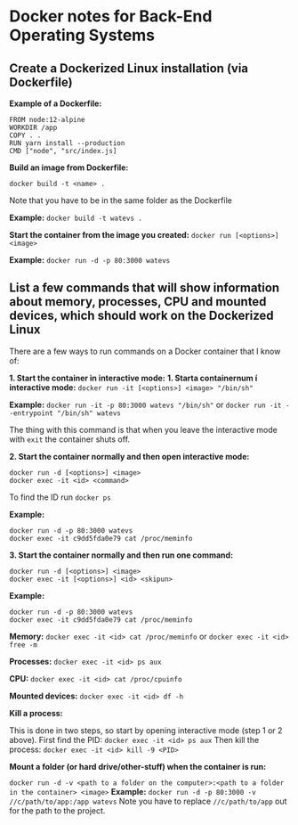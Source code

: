 # Docker notes for Back-End Operating Systems

## Create a Dockerized Linux installation (via Dockerfile)

**Example of a Dockerfile:**
```
FROM node:12-alpine
WORKDIR /app
COPY . .
RUN yarn install --production
CMD ["node", "src/index.js]
```

**Build an image from Dockerfile:**

`docker build -t <name> .`

Note that you have to be in the same folder as the Dockerfile


**Example:**
`docker build -t watevs .`

**Start the container from the image you created:**
`docker run [<options>] <image>`

**Example:**
`docker run -d -p 80:3000 watevs`

## List a few commands that will show information about memory, processes, CPU and mounted devices, which should work on the Dockerized Linux

There are a few ways to run commands on a Docker container that I know of:

**1. Start the container in interactive mode:**
**1. Starta containernum í interactive mode:**
`docker run -it [<options>] <image> "/bin/sh"`

**Example:**
`docker run -it -p 80:3000 watevs "/bin/sh"`
or
`docker run -it --entrypoint "/bin/sh" watevs`

The thing with this command is that when you leave the interactive mode with `exit` the container shuts off.


**2. Start the container normally and then open interactive mode:**

```
docker run -d [<options>] <image>
docker exec -it <id> <command>
```

To find the ID run `docker ps`

**Example:**
```
docker run -d -p 80:3000 watevs
docker exec -it c9dd5fda0e79 cat /proc/meminfo
```

**3. Start the container normally and then run one command:**
```
docker run -d [<options>] <image>
docker exec -it [<options>] <id> <skipun>
```

**Example:**
```
docker run -d -p 80:3000 watevs
docker exec -it c9dd5fda0e79 cat /proc/meminfo
```

**Memory:**
`docker exec -it <id> cat /proc/meminfo`
or
`docker exec -it <id> free -m`

**Processes:**
`docker exec -it <id> ps aux`

**CPU:**
`docker exec -it <id> cat /proc/cpuinfo`

**Mounted devices:**
`docker exec -it <id> df -h`

**Kill a process:** 

This is done in two steps, so start by opening interactive mode (step 1 or 2 above).
First find the PID: 
`docker exec -it <id> ps aux`
Then kill the process:
`docker exec -it <id> kill -9 <PID>`

**Mount a folder (or hard drive/other-stuff) when the container is run:**

`docker run -d -v <path to a folder on the computer>:<path to a folder in the container> <image>`
**Example:** `docker run -d -p 80:3000 -v //c/path/to/app:/app watevs`
Note you have to replace `//c/path/to/app` out for the path to the project.

